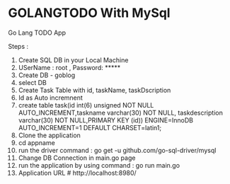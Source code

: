 # GOLANGTODO With MySql
Go Lang TODO App

Steps : 

1. Create SQL DB in your Local Machine
2. USerName : root , Password: *****
3. Create DB - goblog
4. select DB
5. Create Task Table with id, taskName, taskDscription
6. Id as Auto incremnent
7. create table task(id int(6) unsigned NOT NULL AUTO_INCREMENT,taskname varchar(30) NOT NULL,
taskdescription varchar(30) NOT NULL,PRIMARY KEY (id)) ENGINE=InnoDB AUTO_INCREMENT=1 DEFAULT CHARSET=latin1;
8. Clone the application
9.  cd appname
10. run the driver command : go get -u github.com/go-sql-driver/mysql
11. Change DB Connection in main.go page
12. run the application by using command : go run main.go
13. Application URL # http://localhost:8980/
